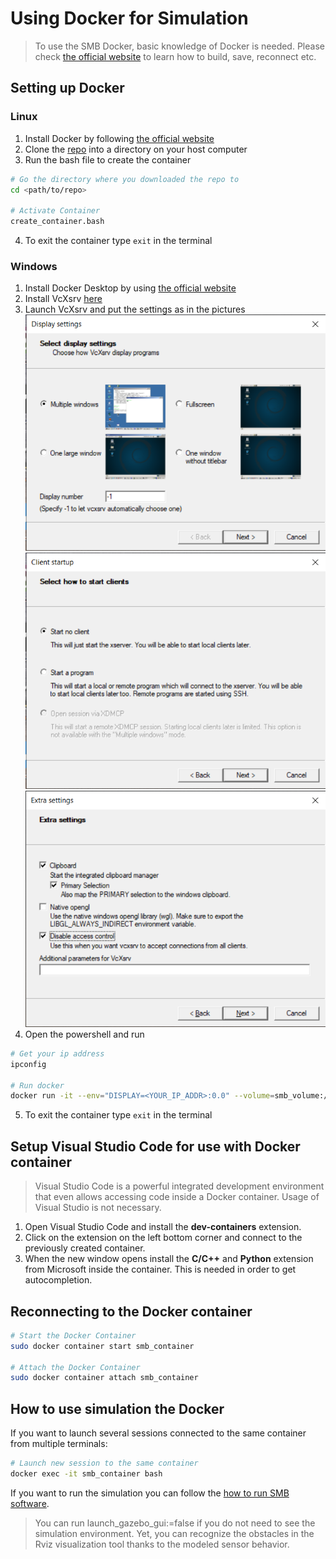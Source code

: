# Using Docker for Simulation
> To use the SMB Docker, basic knowledge of Docker is needed. Please check [the official website](https://docs.docker.com) to learn how to build, save, reconnect etc.


## Setting up Docker

### Linux
1. Install Docker by following [the official website](https://docs.docker.com/engine/install/)
2. Clone the [repo](https://github.com/ETHZ-RobotX/smb_docker/) into a directory on your host computer
3. Run the bash file to create the container

```bash
# Go the directory where you downloaded the repo to
cd <path/to/repo>

# Activate Container
create_container.bash
```

4. To exit the container type `exit` in the terminal


### Windows
1. Install Docker Desktop by using [the official website](https://docs.docker.com/desktop/windows/install/)
2. Install VcXsrv [here](https://sourceforge.net/projects/vcxsrv/)
3. Launch VcXsrv and put the settings as in the pictures
   ![setup 1](images/docker_setup_1.png)
   ![setup 2](images/docker_setup_2.png)
   ![setup 3](images/docker_setup_3.png)
4. Open the powershell and run

```bash
# Get your ip address
ipconfig

# Run docker
docker run -it --env="DISPLAY=<YOUR_IP_ADDR>:0.0" --volume=smb_volume:/home/catkin_ws/src --net=host --name smb_container ethzrobotx/smb_docker bash
```

5. To exit the container type `exit` in the terminal

## Setup Visual Studio Code for use with Docker container

> Visual Studio Code is a powerful integrated development environment that even allows accessing code inside a Docker container.
> Usage of Visual Studio is not necessary.


1. Open Visual Studio Code and install the **dev-containers** extension.
2. Click on the extension on the left bottom corner and connect to the previously created container.
3. When the new window opens install the **C/C++** and **Python** extension from Microsoft inside the container. This is needed in order to get autocompletion.

## Reconnecting to the Docker container

```bash
# Start the Docker Container
sudo docker container start smb_container

# Attach the Docker Container
sudo docker container attach smb_container
```

## How to use simulation the Docker

If you want to launch several sessions connected to the same container from multiple terminals: 

```bash
# Launch new session to the same container
docker exec -it smb_container bash
```

If you want to run the simulation you can follow the [how to run SMB software](https://ethz-robotx.github.io/SuperMegaBot/core-software/HowToRunSoftware.html).

> You can run launch_gazebo_gui:=false if you do not need to see the simulation environment. Yet, you can recognize the obstacles in the Rviz visualization tool thanks to the modeled sensor behavior.
